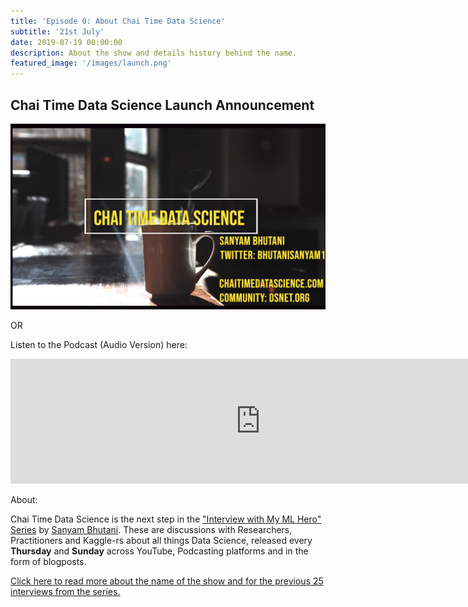 ```yaml
---
title: 'Episode 0: About Chai Time Data Science'
subtitle: '21st July'
date: 2019-07-19 00:00:00
description: About the show and details history behind the name.
featured_image: '/images/launch.png'
---
```


## Chai Time Data Science Launch Announcement

[![Launch Announcement](/images/launch.png)](https://www.youtube.com/watch?v=kaxMf71Ezus&list=PLyMom0n-MBrrGL8w-nD9kc2q5dOwN7Hb1)

OR 

Listen to the Podcast (Audio Version) here: 
<iframe src="https://anchor.fm/chaitimedatascience/embed" height="200px" width="800px" frameborder="0" scrolling="no"></iframe>

About: 

Chai Time Data Science is the next step in the ["Interview with My ML Hero" Series](https://medium.com/dsnet/interviews-with-machine-learning-heroes-ad9358385278?source=---------7------------------) by [Sanyam Bhutani](https://twitter.com/bhutanisanyam1). These are discussions with Researchers, Practitioners and Kaggle-rs about all things Data Science, released every **Thursday** and **Sunday** across YouTube, Podcasting platforms and in the form of blogposts. 

[Click here to read more about the name of the show and for the previous 25 interviews from the series.](https://medium.com/dsnet/chai-time-data-science-show-announcement-bfaaf38df219)
